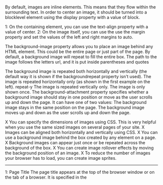 
By default, images are inline
elements. This means that they
flow within the surrounding text.
In order to center an image, it
should be turned into a blocklevel element using the display
property with a value of block. 

1: On the containing element,
you can use the text-align
property with a value of center.
2: On the image itself, you can
use the use the margin property
and set the values of the left and
right margins to auto.

The background-image
property allows you to place
an image behind any HTML
element. This could be the entire
page or just part of the page. By
default, a background image will
repeat to fill the entire box.
The path to the image follows
the letters url, and it is put
inside parentheses and quotes

<repeat>
The background image is
repeated both horizontally and
vertically (the default way it
is shown if the backgroundrepeat property isn't used).
<repeat-x>
The image is repeated
horizontally only (as shown in
the first example on the left).
repeat-y
The image is repeated vertically
only.
<no-repeat>
The image is only shown once.
The background-attachment
property specifies whether a
background image should stay in
one position or move as the user
scrolls up and down the page. It
can have one of two values:
<fixed>
The background image stays in
the same position on the page.
<scroll>
The background image moves
up and down as the user scrolls
up and down the page.


X You can specify the dimensions of images using CSS.
This is very helpful when you use the same sized
images on several pages of your site.
X Images can be aligned both horizontally and vertically
using CSS.
X You can use a background image behind the box
created by any element on a page.
X Background images can appear just once or be
repeated across the background of the box.
X You can create image rollover effects by moving the
background position of an image.
X To reduce the number of images your browser has to
load, you can create image sprites.




****
1: Page Title
The page title appears at the top
of the browser window or on the
tab of a browser. It is specified in
the <title> element which lives
inside the <head> element.
2: URL / Web Address
The name of the file is part of
the URL. Where possible, use
keywords in the file name.
3: Headings
If the keywords are in a heading
<hn> element then a search
engine will know that this page is
all about that subject and give it
greater weight than other text.
4: Text
Where possible, it helps to
repeat the keywords in the main
body of the text at least 2-3
times. Do not, however, over-use
these terms, because the text
must be easy for a human to
read.
5: Link Text
Use keywords in the text that
create links between pages
(rather than using generic
expressions such as "click here").
6: Image Alt Text
Search engines rely on you
providing accurate descriptions
of images in the alt text. This
will also help your images show
up in the results of image-based
searches.
7: Page Descriptions
The description also lives inside
the <head> element and is
specified using a <meta> tag.
It should be a sentence that
describes the content of the
page. (These are not shown in
the browser window but they
may be displayed in the results
pages of search engines.)


X Search engine optimization helps visitors find your
sites when using search engines.
X Analytics tools such as Google Analytics allow you to
see how many people visit your site, how they find it,
and what they do when they get there.
X To put your site on the web, you will need to obtain a
domain name and web hosting.
X FTP programs allow you to transfer files from your
local computer to your web server.
X Many companies provide platforms for blogging, email
newsletters, e-commerce and other popular website
tools (to save you writing them from scratch).